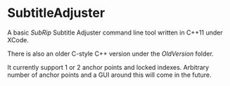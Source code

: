 SubtitleAdjuster
================

A basic <i>SubRip</i> Subtitle Adjuster command line tool written in C++11 under XCode.

There is also an older C-style C++ version under the <i>OldVersion</i> folder.

It currently support 1 or 2 anchor points and locked indexes. Arbitrary number of anchor points and a GUI around this will come in the future.
